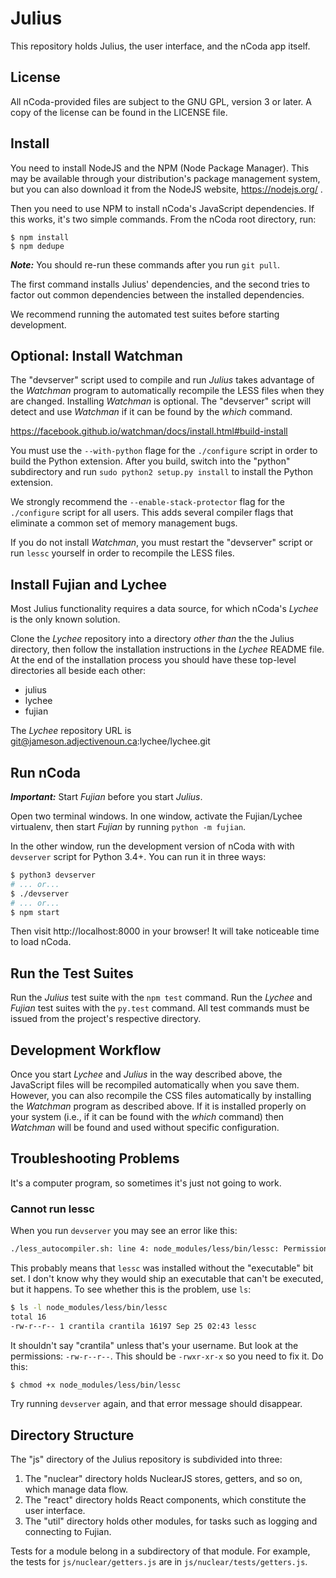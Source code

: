 # Julius #

This repository holds Julius, the user interface, and the nCoda app itself.

## License ##

All nCoda-provided files are subject to the GNU GPL, version 3 or later. A copy of the license can
be found in the LICENSE file.

## Install ##

You need to install NodeJS and the NPM (Node Package Manager). This may be available through your
distribution's package management system, but you can also download it from the NodeJS website,
https://nodejs.org/ .

Then you need to use NPM to install nCoda's JavaScript dependencies. If this works, it's two simple
commands. From the nCoda root directory, run:

    $ npm install
    $ npm dedupe

***Note:*** You should re-run these commands after you run ``git pull``.

The first command installs Julius' dependencies, and the second tries to factor out common
dependencies between the installed dependencies.

We recommend running the automated test suites before starting development.

## Optional: Install Watchman ##

The "devserver" script used to compile and run *Julius* takes advantage of the *Watchman* program
to automatically recompile the LESS files when they are changed. Installing *Watchman* is optional.
The "devserver" script will detect and use *Watchman* if it can be found by the *which* command.

https://facebook.github.io/watchman/docs/install.html#build-install

You must use the ``--with-python`` flage for the ``./configure`` script in order to build the Python
extension. After you build, switch into the "python" subdirectory and run
``sudo python2 setup.py install`` to install the Python extension.

We strongly recommend the ``--enable-stack-protector`` flag for the ``./configure`` script for all
users. This adds several compiler flags that eliminate a common set of memory management bugs.

If you do not install *Watchman*, you must restart the "devserver" script or run ``lessc`` yourself
in order to recompile the LESS files.

## Install Fujian and Lychee ##

Most Julius functionality requires a data source, for which nCoda's *Lychee* is the only known solution.

Clone the *Lychee* repository into a directory *other than* the the Julius directory, then follow
the installation instructions in the *Lychee* README file. At the end of the installation process
you should have these top-level directories all beside each other:

- julius
- lychee
- fujian

The *Lychee* repository URL is git@jameson.adjectivenoun.ca:lychee/lychee.git

## Run nCoda ##

***Important:*** Start *Fujian* before you start *Julius*.

Open two terminal windows. In one window, activate the Fujian/Lychee virtualenv, then start *Fujian*
by running ``python -m fujian``.

In the other window, run the development version of nCoda with with ``devserver`` script for
Python 3.4+. You can run it in three ways:

```bash
$ python3 devserver
# ... or...
$ ./devserver
# ... or...
$ npm start
```

Then visit http://localhost:8000 in your browser! It will take noticeable time to load nCoda.

## Run the Test Suites ##

Run the *Julius* test suite with the ``npm test`` command. Run the *Lychee* and *Fujian* test suites
with the ``py.test`` command. All test commands must be issued from the project's respective directory.

## Development Workflow ##

Once you start *Lychee* and *Julius* in the way described above, the JavaScript files will be
recompiled automatically when you save them. However, you can also recompile the CSS files
automatically by installing the *Watchman* program as described above. If it is installed properly
on your system (i.e., if it can be found with the *which* command) then *Watchman* will be found and
used without specific configuration.

## Troubleshooting Problems ##

It's a computer program, so sometimes it's just not going to work.

### Cannot run lessc ###

When you run ``devserver`` you may see an error like this:

```bash
./less_autocompiler.sh: line 4: node_modules/less/bin/lessc: Permission denied
```

This probably means that ``lessc`` was installed without the "executable" bit set. I don't know why
they would ship an executable that can't be executed, but it happens. To see whether this is the
problem, use ``ls``:

```bash
$ ls -l node_modules/less/bin/lessc
total 16
-rw-r--r-- 1 crantila crantila 16197 Sep 25 02:43 lessc
```

It shouldn't say "crantila" unless that's your username. But look at the permissions: ``-rw-r--r--``.
This should be ``-rwxr-xr-x`` so you need to fix it. Do this:

```bash
$ chmod +x node_modules/less/bin/lessc
```

Try running ``devserver`` again, and that error message should disappear.

## Directory Structure ##

The "js" directory of the Julius repository is subdivided into three:

1. The "nuclear" directory holds NuclearJS stores, getters, and so on, which manage data flow.
1. The "react" directory holds React components, which constitute the user interface.
1. The "util" directory holds other modules, for tasks such as logging and connecting to Fujian.

Tests for a module belong in a subdirectory of that module. For example, the tests for
``js/nuclear/getters.js`` are in ``js/nuclear/tests/getters.js``.

